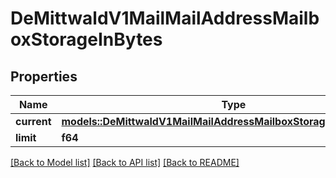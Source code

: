 # DeMittwaldV1MailMailAddressMailboxStorageInBytes

## Properties

Name | Type | Description | Notes
------------ | ------------- | ------------- | -------------
**current** | [**models::DeMittwaldV1MailMailAddressMailboxStorageInBytesCurrent**](de_mittwald_v1_mail_MailAddress_mailbox_storageInBytes_current.md) |  | 
**limit** | **f64** |  | 

[[Back to Model list]](../README.md#documentation-for-models) [[Back to API list]](../README.md#documentation-for-api-endpoints) [[Back to README]](../README.md)


